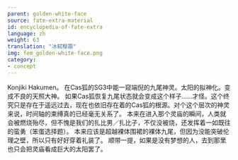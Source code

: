 ```yaml
---
parent: golden-white-face
source: fate-extra-material
id: encyclopedia-of-fate-extra
language: zh
weight: 63
translation: "冰弑樱霜"
img: fem_golden-white-face.png
category:
- concept
---
```


Konjiki Hakumen。
在Cas狐的SG3中能一窥端倪的九尾神灵。太阳的拟神化。变成不良的天照大神。
如果Cas狐恢复九尾状态就会变成这个样子……才怪。这个终究只是存在于遥远过去，现在也依旧存在着的Cas狐的根源。对个这个层次的神灵来说，时间轴的束缚真的已经毫无关系了。
本来在进入那个灵庙的瞬间，人类就会被燃烧殆尽，但不愧是我们的扎比男／扎比子，不仅没被烧，还发挥着一如既往的蛮勇（笨蛋选择题）。
本来应该是超越裸体围裙的裸体九尾，但因为没能突破伦理之壁，所以只有好好穿着礼装了。
顺带一提，如果是没有梦想的人，去到那里也只会把灵庙看成巨大的太阳罢了。
